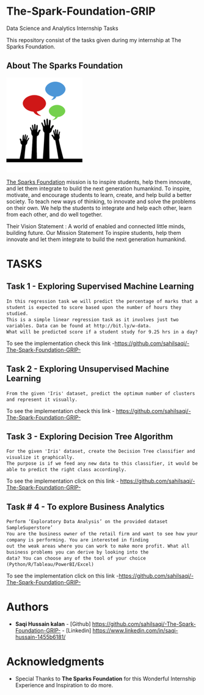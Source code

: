# The-Spark-Foundation-GRIP
Data Science and Analytics Internship Tasks

This repository consist of the tasks given during my internship at The Sparks Foundation.

## About The Sparks Foundation

![](logo_small.png)

[The Sparks Foundation](https://thesparksfoundationsingapore.org/) mission is to inspire students, help them innovate, and let them integrate to build the next generation humankind. To inspire, motivate, and encourage students to learn, create, and help build a better society. To teach new ways of thinking, to innovate and solve the problems on their own. We help the students to integrate and help each other, learn from each other, and do well together.

Their Vision Statement : A world of enabled and connected little minds, building future. Our Mission Statement To inspire students, help them innovate and let them integrate to build the next generation humankind.

# TASKS

## Task 1 - Exploring Supervised Machine Learning

    In this regression task we will predict the percentage of marks that a student is expected to score based upon the number of hours they studied.
    This is a simple linear regression task as it involves just two variables. Data can be found at http://bit.ly/w-data.
    What will be predicted score if a student study for 9.25 hrs in a day? 

To see the implementation check this link -https://github.com/sahilsaqi/-The-Spark-Foundation-GRIP-

## Task 2 - Exploring Unsupervised Machine Learning

    From the given 'Iris' dataset, predict the optimum number of clusters and represent it visually.

To see the implementation check this link - https://github.com/sahilsaqi/-The-Spark-Foundation-GRIP-

## Task 3 - Exploring Decision Tree Algorithm

    For the given 'Iris' dataset, create the Decision Tree classifier and visualize it graphically. 
    The purpose is if we feed any new data to this classifier, it would be able to predict the right class accordingly.

To see the implementation click on this link - https://github.com/sahilsaqi/-The-Spark-Foundation-GRIP-


## Task # 4 - To explore Business Analytics

    Perform ‘Exploratory Data Analysis’ on the provided dataset SampleSuperstore’
    You are the business owner of the retail firm and want to see how your company is performing. You are interested in finding
    out the weak areas where you can work to make more profit. What all business problems you can derive by looking into the
    data? You can choose any of the tool of your choice (Python/R/Tableau/PowerBI/Excel)
    
To see the implementation click on this link -https://github.com/sahilsaqi/-The-Spark-Foundation-GRIP-


# Authors

* **Saqi Hussain kalan**  - [Github] https://github.com/sahilsaqi/-The-Spark-Foundation-GRIP-
                     - [Linkedin] https://www.linkedin.com/in/saqi-hussain-1455b6181/
                     


# Acknowledgments

* Special Thanks to **The Sparks Foundation** for this Wonderful Internship Experience and Inspiration to do more.
